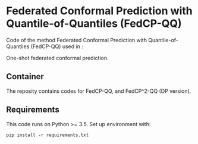 # Federated Conformal Prediction with Quantile-of-Quantiles (FedCP-QQ)

Code of the method Federated Conformal Prediction with Quantile-of-Quantiles (FedCP-QQ) used in :

One-shot federated conformal prediction.

## Container

The reposity contains codes for FedCP-QQ, and FedCP^2-QQ (DP version).

## Requirements

This code runs on Python >= 3.5. Set up environment with:
```
pip install -r requirements.txt
```
